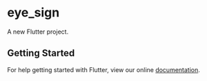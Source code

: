 # eye_sign

A new Flutter project.

## Getting Started

For help getting started with Flutter, view our online
[documentation](https://flutter.io/).

